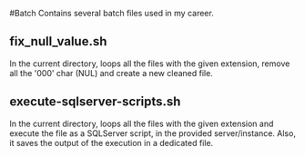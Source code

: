 #Batch
Contains several batch files used in my career.

## fix_null_value.sh
In the current directory, loops all the files with the given extension, remove all the '000' char (NUL) and create a new cleaned file.

## execute-sqlserver-scripts.sh
In the current directory, loops all the files with the given extension and execute the file as a SQLServer script, in the provided server/instance. Also, it saves the output of the execution in a dedicated file.
